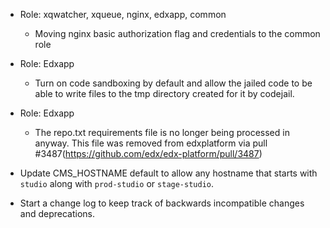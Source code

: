 - Role: xqwatcher, xqueue, nginx, edxapp, common
  - Moving nginx basic authorization flag and credentials to the common role

- Role: Edxapp
  - Turn on code sandboxing by default and allow the jailed code to be able to write
    files to the tmp directory created for it by codejail.

- Role: Edxapp
  - The repo.txt requirements file is no longer being processed in anyway.  This file was removed from edxplatform
    via pull #3487(https://github.com/edx/edx-platform/pull/3487)

- Update CMS_HOSTNAME default to allow any hostname that starts with `studio` along with `prod-studio` or `stage-studio`.

- Start a change log to keep track of backwards incompatible changes and deprecations.
